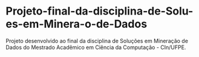 # Projeto-final-da-disciplina-de-Solu-es-em-Minera-o-de-Dados
Projeto desenvolvido ao final da disciplina de Soluções em Mineração de Dados do Mestrado Acadêmico em Ciência da Computação - CIn/UFPE.
